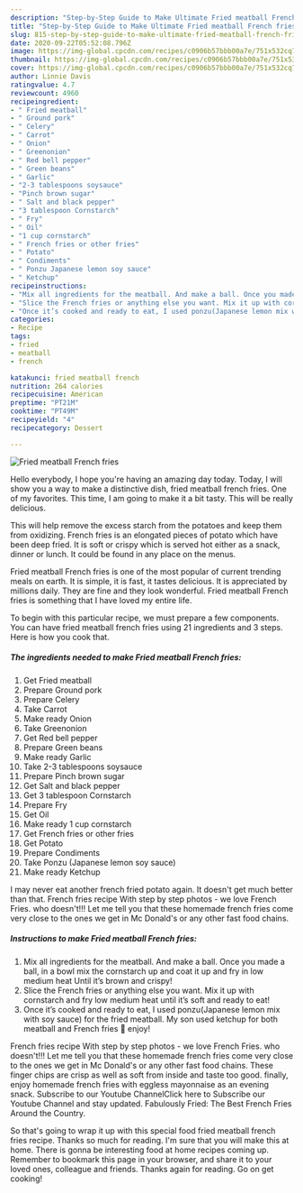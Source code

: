 ```yaml
---
description: "Step-by-Step Guide to Make Ultimate Fried meatball French fries"
title: "Step-by-Step Guide to Make Ultimate Fried meatball French fries"
slug: 815-step-by-step-guide-to-make-ultimate-fried-meatball-french-fries
date: 2020-09-22T05:52:08.796Z
image: https://img-global.cpcdn.com/recipes/c0906b57bbb00a7e/751x532cq70/fried-meatball-french-fries-recipe-main-photo.jpg
thumbnail: https://img-global.cpcdn.com/recipes/c0906b57bbb00a7e/751x532cq70/fried-meatball-french-fries-recipe-main-photo.jpg
cover: https://img-global.cpcdn.com/recipes/c0906b57bbb00a7e/751x532cq70/fried-meatball-french-fries-recipe-main-photo.jpg
author: Linnie Davis
ratingvalue: 4.7
reviewcount: 4960
recipeingredient:
- " Fried meatball"
- " Ground pork"
- " Celery"
- " Carrot"
- " Onion"
- " Greenonion"
- " Red bell pepper"
- " Green beans"
- " Garlic"
- "2-3 tablespoons soysauce"
- "Pinch brown sugar"
- " Salt and black pepper"
- "3 tablespoon Cornstarch"
- " Fry"
- " Oil"
- "1 cup cornstarch"
- " French fries or other fries"
- " Potato"
- " Condiments"
- " Ponzu Japanese lemon soy sauce"
- " Ketchup"
recipeinstructions:
- "Mix all ingredients for the meatball. And make a ball. Once you made a ball, in a bowl mix the cornstarch up and coat it up and fry in low medium heat Until it’s brown and crispy!"
- "Slice the French fries or anything else you want. Mix it up with cornstarch and fry low medium heat until it’s soft and ready to eat!"
- "Once it’s cooked and ready to eat, I used ponzu(Japanese lemon mix with soy sauce) for the fried meatball. My son used ketchup for both meatball and French fries 🍟 enjoy!"
categories:
- Recipe
tags:
- fried
- meatball
- french

katakunci: fried meatball french 
nutrition: 264 calories
recipecuisine: American
preptime: "PT21M"
cooktime: "PT49M"
recipeyield: "4"
recipecategory: Dessert

---
```



![Fried meatball French fries](https://img-global.cpcdn.com/recipes/c0906b57bbb00a7e/751x532cq70/fried-meatball-french-fries-recipe-main-photo.jpg)

Hello everybody, I hope you're having an amazing day today. Today, I will show you a way to make a distinctive dish, fried meatball french fries. One of my favorites. This time, I am going to make it a bit tasty. This will be really delicious.

This will help remove the excess starch from the potatoes and keep them from oxidizing. French fries is an elongated pieces of potato which have been deep fried. It is soft or crispy which is served hot either as a snack, dinner or lunch. It could be found in any place on the menus.

Fried meatball French fries is one of the most popular of current trending meals on earth. It is simple, it is fast, it tastes delicious. It is appreciated by millions daily. They are fine and they look wonderful. Fried meatball French fries is something that I have loved my entire life.


To begin with this particular recipe, we must prepare a few components. You can have fried meatball french fries using 21 ingredients and 3 steps. Here is how you cook that.

<!--inarticleads1-->

##### The ingredients needed to make Fried meatball French fries:

1. Get  Fried meatball
1. Prepare  Ground pork
1. Prepare  Celery
1. Take  Carrot
1. Make ready  Onion
1. Take  Greenonion
1. Get  Red bell pepper
1. Prepare  Green beans
1. Make ready  Garlic
1. Take 2-3 tablespoons soysauce
1. Prepare Pinch brown sugar
1. Get  Salt and black pepper
1. Get 3 tablespoon Cornstarch
1. Prepare  Fry
1. Get  Oil
1. Make ready 1 cup cornstarch
1. Get  French fries or other fries
1. Get  Potato
1. Prepare  Condiments
1. Take  Ponzu (Japanese lemon soy sauce)
1. Make ready  Ketchup


I may never eat another french fried potato again. It doesn&#39;t get much better than that. French fries recipe With step by step photos - we love French Fries. who doesn&#39;t!!! Let me tell you that these homemade french fries come very close to the ones we get in Mc Donald&#39;s or any other fast food chains. 

<!--inarticleads2-->

##### Instructions to make Fried meatball French fries:

1. Mix all ingredients for the meatball. And make a ball. Once you made a ball, in a bowl mix the cornstarch up and coat it up and fry in low medium heat Until it’s brown and crispy!
1. Slice the French fries or anything else you want. Mix it up with cornstarch and fry low medium heat until it’s soft and ready to eat!
1. Once it’s cooked and ready to eat, I used ponzu(Japanese lemon mix with soy sauce) for the fried meatball. My son used ketchup for both meatball and French fries 🍟 enjoy!


French fries recipe With step by step photos - we love French Fries. who doesn&#39;t!!! Let me tell you that these homemade french fries come very close to the ones we get in Mc Donald&#39;s or any other fast food chains. These finger chips are crisp as well as soft from inside and taste too good. finally, enjoy homemade french fries with eggless mayonnaise as an evening snack. Subscribe to our Youtube ChannelClick here to Subscribe our Youtube Channel and stay updated. Fabulously Fried: The Best French Fries Around the Country. 

So that's going to wrap it up with this special food fried meatball french fries recipe. Thanks so much for reading. I'm sure that you will make this at home. There is gonna be interesting food at home recipes coming up. Remember to bookmark this page in your browser, and share it to your loved ones, colleague and friends. Thanks again for reading. Go on get cooking!
